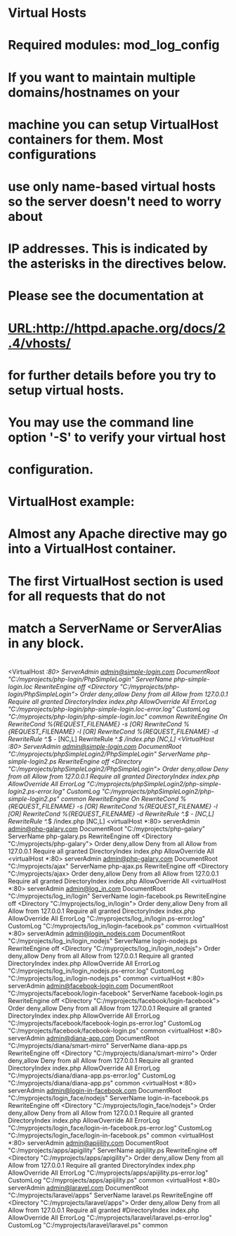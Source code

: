 # Virtual Hosts
#
# Required modules: mod_log_config

# If you want to maintain multiple domains/hostnames on your
# machine you can setup VirtualHost containers for them. Most configurations
# use only name-based virtual hosts so the server doesn't need to worry about
# IP addresses. This is indicated by the asterisks in the directives below.
#
# Please see the documentation at 
# <URL:http://httpd.apache.org/docs/2.4/vhosts/>
# for further details before you try to setup virtual hosts.
#
# You may use the command line option '-S' to verify your virtual host
# configuration.

#
# VirtualHost example:
# Almost any Apache directive may go into a VirtualHost container.
# The first VirtualHost section is used for all requests that do not
# match a ServerName or ServerAlias in any <VirtualHost> block.
#


<VirtualHost *:80>
    ServerAdmin admin@simple-login.com
    DocumentRoot "C:/myprojects/php-login/PhpSimpleLogin"
    ServerName  php-simple-login.loc
	RewriteEngine off
	<Directory "C:/myprojects/php-login/PhpSimpleLogin">
		Order deny,allow
		Deny from all
		Allow from 127.0.0.1
		Require all granted
                DirectoryIndex index.php
		AllowOverride All
	</Directory>
    ErrorLog  "C:/myprojects/php-login/php-simple-login.loc-error.log"
    CustomLog "C:/myprojects/php-login/php-simple-login.loc" common
    <Location />
        RewriteEngine On
        RewriteCond %{REQUEST_FILENAME} -s [OR]
        RewriteCond %{REQUEST_FILENAME} -l [OR]
        RewriteCond %{REQUEST_FILENAME} -d
        RewriteRule ^.*$ - [NC,L]
        RewriteRule ^.*$ /index.php [NC,L]
    </Location>
</VirtualHost>
<VirtualHost *:80>
    ServerAdmin admin@simple-login.com
    DocumentRoot "C:/myprojects/phpSimpleLogin2/PhpSimpleLogin"
    ServerName  php-simple-login2.ps
	RewriteEngine off
	<Directory "C:/myprojects/phpSimpleLogin2/PhpSimpleLogin">
		Order deny,allow
		Deny from all
		Allow from 127.0.0.1
		Require all granted
        DirectoryIndex index.php
		AllowOverride All
	</Directory>
    ErrorLog  "C:/myprojects/phpSimpleLogin2/php-simple-login2.ps-error.log"
    CustomLog "C:/myprojects/phpSimpleLogin2/php-simple-login2.ps" common
    <Location />
        RewriteEngine On
        RewriteCond %{REQUEST_FILENAME} -s [OR]
        RewriteCond %{REQUEST_FILENAME} -l [OR]
        RewriteCond %{REQUEST_FILENAME} -d
        RewriteRule ^.*$ - [NC,L]
        RewriteRule ^.*$ /index.php [NC,L]
    </Location>
</VirtualHost>
<virtualHost *:80>
    serverAdmin admin@php-galary.com
	DocumentRoot "C:/myprojects/php-galary"
	ServerName php-galary.ps
        RewriteEngine off
	<Directory "C:/myprojects/php-galary">
	    Order deny,allow
		Deny from all
		Allow from 127.0.0.1
		Require all granted
		DirectoryIndex index.php
		AllowOverride All
	</Directory>
</virtualHost>
<virtualHost *:80>
    serverAdmin admin@php-galary.com
	DocumentRoot "C:/myprojects/ajax"
	ServerName php-ajax.ps
        RewriteEngine off
	<Directory "C:/myprojects/ajax>
	    Order deny,allow
		Deny from all
		Allow from 127.0.0.1
		Require all granted
		DirectoryIndex index.php
		AllowOverride All
	</Directory>
</virtualHost>
<virtualHost *:80>
    serverAdmin admin@log_in.com
	DocumentRoot "C:/myprojects/log_in/login"
	ServerName login-facebook.ps
        RewriteEngine off
	<Directory "C:/myprojects/log_in/login">
	    Order deny,allow
		Deny from all
		Allow from 127.0.0.1
		Require all granted
		DirectoryIndex index.php
		AllowOverride All
	</Directory>
	 ErrorLog  "C:/myprojects/log_in/login.ps-error.log"
     CustomLog "C:/myprojects/log_in/login-facebook.ps" common
</virtualHost>
<virtualHost *:80>
    serverAdmin admin@login_nodejs.com
	DocumentRoot "C:/myprojects/log_in/login_nodejs"
	ServerName login-nodejs.ps
        RewriteEngine off
	<Directory "C:/myprojects/log_in/login_nodejs">
	    Order deny,allow
		Deny from all
		Allow from 127.0.0.1
		Require all granted
		DirectoryIndex index.php
		AllowOverride All
	</Directory>
	 ErrorLog  "C:/myprojects/log_in/login_nodejs.ps-error.log"
     CustomLog "C:/myprojects/log_in/login-nodejs.ps" common
</virtualHost>
<virtualHost *:80>
    serverAdmin admin@facebook-login.com
	DocumentRoot "C:/myprojects/facebook/login-facebook"
	ServerName facebook-login.ps
        RewriteEngine off
	<Directory "C:/myprojects/facebook/login-facebook">
	    Order deny,allow
		Deny from all
		Allow from 127.0.0.1
		Require all granted
		DirectoryIndex index.php
		AllowOverride All
	</Directory>
	 ErrorLog  "C:/myprojects/facebook/facebook-login.ps-error.log"
     CustomLog "C:/myprojects/facebook/facebook-login.ps" common
</virtualHost>
<virtualHost *:80>
    serverAdmin admin@diana-app.com
	DocumentRoot "C:/myprojects/diana/smart-mirro"
	ServerName diana-app.ps
        RewriteEngine off
	<Directory "C:/myprojects/diana/smart-mirro">
	    Order deny,allow
		Deny from all
		Allow from 127.0.0.1
		Require all granted
		DirectoryIndex index.php
		AllowOverride All
	</Directory>
	 ErrorLog  "C:/myprojects/diana/diana-app.ps-error.log"
     CustomLog "C:/myprojects/diana/diana-app.ps" common
</virtualHost>
<virtualHost *:80>
    serverAdmin admin@login-in-facebook.com
	DocumentRoot "C:/myprojects/login_face/nodejs"
	ServerName  login-in-facebook.ps
        RewriteEngine off
	<Directory "C:/myprojects/login_face/nodejs">
	    Order deny,allow
		Deny from all
		Allow from 127.0.0.1
		Require all granted
		DirectoryIndex index.php
		AllowOverride All
	</Directory>
	 ErrorLog  "C:/myprojects/login_face/login-in-facebook.ps-error.log"
     CustomLog "C:/myprojects/login_face/login-in-facebook.ps" common
</virtualHost>
<virtualHost *:80>
    serverAdmin admin@apijility.com
	DocumentRoot "C:/myprojects/apps/apigility"
	ServerName  apijility.ps
        RewriteEngine off
	<Directory "C:/myprojects/apps/apigility">
	    Order deny,allow
		Deny from all
		Allow from 127.0.0.1
		Require all granted
		DirectoryIndex index.php
		AllowOverride All
	</Directory>
	 ErrorLog  "C:/myprojects/apps/apijility.ps-error.log"
     CustomLog "C:/myprojects/apps/apijility.ps" common
</virtualHost>
<virtualHost *:80>
    serverAdmin admin@laravel.com
	DocumentRoot "C:/myprojects/laravel/apps"
	ServerName  laravel.ps
        RewriteEngine off
	<Directory "C:/myprojects/laravel/apps">
	    Order deny,allow
		Deny from all
		Allow from 127.0.0.1
		Require all granted
		#DirectoryIndex index.php
		AllowOverride All
	</Directory>
	 ErrorLog  "C:/myprojects/laravel/laravel.ps-error.log"
     CustomLog "C:/myprojects/laravel/laravel.ps" common
</virtualHost>

